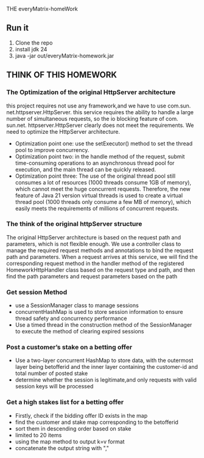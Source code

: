 THE everyMatrix-homeWork 

## Run it 
1. Clone the repo
2. install jdk 24
3. java -jar out/everyMatrix-homework.jar

## THINK OF THIS HOMEWORK
### The Optimization of the original HttpServer architecture

this project requires not use any framework,and we have to use com.sun. net.httpserver.HttpServer.
this service requires the ability to handle a large number of simultaneous requests, so the io blocking feature of com. sun.net. httpserver.HttpServer clearly does not meet the requirements.
We need to optimize the HttpServer architecture. 
* Optimization point one:  use the setExecutor() method to set the thread pool to improve concurrency.
* Optimization point two: in the handle method of the request, submit time-consuming operations to an asynchronous thread pool for execution, and the main thread can be quickly released.
* Optimization point three: The use of the original thread pool still consumes a lot of resources (1000 threads consume 1GB of memory), which cannot meet the huge concurrent requests. Therefore, the new feature of Java 21 version virtual threads is used to create a virtual thread pool (1000 threads only consume a few MB of memory), which easily meets the requirements of millions of concurrent requests.

### The think of the original httpServer structure
The original HttpServer architecture is based on the request path and parameters, which is not flexible enough.
We use a controller class to manage the required request methods and annotations to bind the request path and parameters.
When a request arrives at this service, we will find the corresponding request method in the handler method of the registered HomeworkHttpHandler class based on the request type and path, and then find the path parameters and request parameters based on the path

###  Get session Method
* use a SessionManager class to manage sessions
* concurrentHashMap is used to store session information to ensure thread safety and concurrency performance
* Use a timed thread in the construction method of the SessionManager to execute the method of clearing expired sessions

### Post a customer’s stake on a betting offer
* Use a two-layer concurrent HashMap to store data, with the outermost layer being betofferid and the inner layer containing the customer-id and total number of posted stake
* determine whether the session is legitimate,and only requests with valid session keys will be processed

### Get a high stakes list for a betting offer
* Firstly, check if the bidding offer ID exists in the map
* find the customer and stake map corresponding to the betofferid
* sort them in descending order based on stake
* limited to 20 items
* using the map method to output k=v format
* concatenate the output string with "," 
